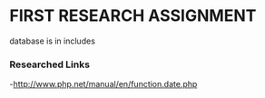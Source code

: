 # FIRST RESEARCH ASSIGNMENT #

database is in includes

### Researched Links ###

-http://www.php.net/manual/en/function.date.php
